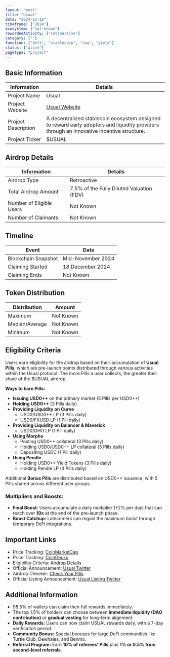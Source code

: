 ```yaml
---
layout: "post"
title: "Usual"
date: "2024-12-18"
timeframe: ["2k24"]
ecosystem: ["not-known"]
rewardedActivity: ["retroactive"]
category: [""]
function: ["defi", "stablecoin", "rwa", "yield"]
status: ["alive"]
pagetype: "project"
---
```


## Basic Information

| Information         | Details                                                                                                                                   |
| ------------------- | ----------------------------------------------------------------------------------------------------------------------------------------- |
| Project Name        | Usual                                                                                                                                     |
| Project Website     | [Usual Website](https://usual.money)                                                                                                      |
| Project Description | A decentralized stablecoin ecosystem designed to reward early adopters and liquidity providers through an innovative incentive structure. |
| Project Ticker      | $USUAL                                                                                                                                    |

## Airdrop Details

| Information              | Details                                   |
| ------------------------ | ----------------------------------------- |
| Airdrop Type             | Retroactive                               |
| Total Airdrop Amount     | 7.5% of the Fully Diluted Valuation (FDV) |
| Number of Eligible Users | Not Known                                 |
| Number of Claimants      | Not Known                                 |

## Timeline

| Event               | Date              |
| ------------------- | ----------------- |
| Blockchain Snapshot | Mid-November 2024 |
| Claiming Started    | 18 December 2024  |
| Claiming Ends       | Not Known         |

## Token Distribution

| Distribution   | Amount    |
| -------------- | --------- |
| Maximum        | Not Known |
| Median/Average | Not Known |
| Minimum        | Not Known |

## Eligibility Criteria

Users earn eligibility for the airdrop based on their accumulation of **Usual Pills**, which are pre-launch points distributed through various activities within the Usual protocol. The more Pills a user collects, the greater their share of the $USUAL airdrop.

**Ways to Earn Pills:**

- **Issuing USD0++** on the primary market (5 Pills per USD0++)
- **Holding USD0++** (3 Pills daily)
- **Providing Liquidity on Curve**
  - USD0/USD0++ LP (3 Pills daily)
  - USD0/FXUSD LP (1 Pill daily)
- **Providing Liquidity on Balancer & Maverick**
  - USD0/GHO LP (1 Pill daily)
- **Using Morpho**
  - Posting USD0++ collateral (3 Pills daily)
  - Holding USD0/USD0++ LP collateral (3 Pills daily)
  - Depositing USDC (1 Pill daily)
- **Using Pendle**
  - Holding USD0++ Yield Tokens (3 Pills daily)
  - Holding Pendle LP (3 Pills daily)

Additional **Bonus Pills** are distributed based on USD0++ issuance, with 5 Pills shared across different user groups.

### Multipliers and Boosts:

- **Final Boost:** Users accumulate a daily multiplier (+2% per day) that can reach over **10x** at the end of the pre-launch phase.
- **Boost Catchup:** Latecomers can regain the maximum boost through temporary DeFi integrations.

## Important Links

- Price Tracking: [CoinMarketCap](https://coinmarketcap.com/currencies/usual)
- Price Tracking: [CoinGecko](https://www.coingecko.com/en/coins/usual)
- Eligibility Criteria: [Airdrop Details](https://docs.usual.money/pre-launch-rules/usual-airdrop)
- Official Announcement: [Usual Twitter](https://x.com/usualmoney/status/1865039758919159863)
- Airdrop Checker: [Check Your Pills](https://app.usual.money)
- Official Listing Announcement: [Usual Listing Twitter](https://x.com/usualmoney/status/1869323792486642140)

## Additional Information

- 98.5% of wallets can claim their full rewards immediately.
- The top 1.5% of holders can choose between **immediate liquidity (DAO contribution)** or **gradual vesting** for long-term alignment.
- **Daily Rewards:** Users can now claim USUAL rewards daily, with a 7-day verification period.
- **Community Bonus:** Special bonuses for large DeFi communities like Turtle Club, Dewhales, and Benmo.
- **Referral Program:** Earn **10% of referees' Pills** plus **1% or 0.5% from second-level referrals**.